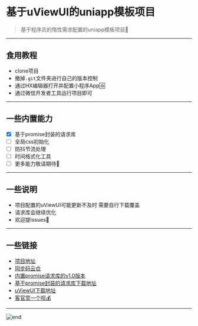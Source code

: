 
# **基于uViewUI的uniapp模板项目**
>基于程序员的惰性需求配置的uniapp模板项目🤪  

------
## **食用教程**
- clone项目
- 撤掉`.git`文件夹进行自己的版本控制
- 通过HX编辑器打开并配置小程序App🆔
- 通过微信开发者工具运行项目即可

------
## **一些内置能力**
- [X] 基于promise封装的请求库
- [ ] 全局css初始化
- [ ] 防抖节流处理
- [ ] 时间格式化工具
- [ ] 更多能力敬请期待🚀

------
## **一些说明**
- 项目配置的uViewUI可能更新不及时 需要自行下载覆盖
- 请求库会继续优化
- 欢迎提issues🔫

------
## **一些链接**
- [项目地址](https://github.com/techpang666/uni_template)
- [同步码云仓](https://gitee.com/techpang/uni_template)
- [内置promise请求库的v1.0版本](https://github.com/techpang666/uni_template/tree/b34d0f6876cc54d58710eaf6f50da75e53ec9f58)
- [基于promise封装的请求库下载地址](https://github.com/techpang666/uni_template/blob/master/utils/request.js)
- [uViewUI下载地址](https://gitee.com/xuqu/uView)
- [客官赏一个呗💰](https://github.com/techpang666/techpang666.github.io/blob/main/core_libs/other_libs/wechat_zhifubao_code.md)

------
![end](https://gitee.com/techpang/img_emoji_libs/raw/master/img_bed/markdown_images/end.jpg '富婆加我吧不想努力了')
